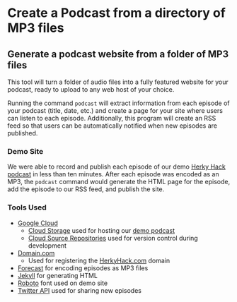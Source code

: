 # Create a Podcast from a directory of MP3 files

## Generate a podcast website from a folder of MP3 files

This tool will turn a folder of audio files into a fully featured website for
your podcast, ready to upload to any web host of your choice.

Running the command `podcast` will extract information from each episode of your
podcast (title, date, etc.) and create a page for your site where users can
listen to each episode. Additionally, this program will create an RSS feed so
that users can be automatically notified when new episodes are published.

### Demo Site

We were able to record and publish each episode of our demo [Herky Hack
podcast](http://herkyhack.com) in less than ten minutes. After each episode was
encoded as an MP3, the `podcast` command would generate the HTML page for the
episode, add the episode to our RSS feed, and publish the site.

### Tools Used

 * [Google Cloud](https://cloud.google.com)
   - [Cloud Storage](https://cloud.google.com/storage/) used for hosting our [demo podcast](http://herkyhack.com/)
   - [Cloud Source Repositories](https://cloud.google.com/source-repositories/) used for version control during development
 * [Domain.com](https://domain.com/)
   - Used for registering the [HerkyHack.com](http://herkyhack.com/) domain
 * [Forecast](https://overcast.fm/forecast) for encoding episodes as MP3 files
 * [Jekyll](https://jekyllrb.com/) for generating HTML
 * [Roboto](https://fonts.google.com/specimen/Roboto) font used on demo site
 * [Twitter API](https://developer.twitter.com/en/docs.html) used for sharing new episodes
